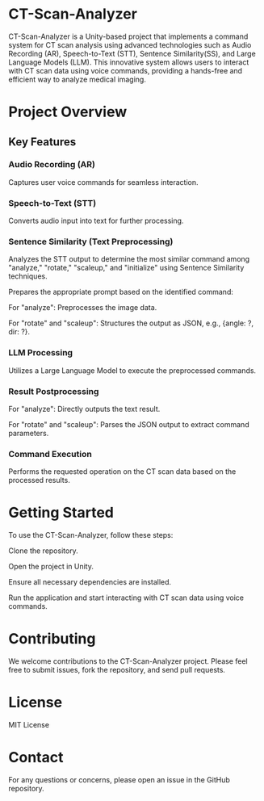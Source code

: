 # CT-Scan-Analyzer
CT-Scan-Analyzer is a Unity-based project that implements a command system for CT scan analysis using advanced technologies such as Audio Recording (AR), Speech-to-Text (STT), Sentence Similarity(SS), and Large Language Models (LLM). This innovative system allows users to interact with CT scan data using voice commands, providing a hands-free and efficient way to analyze medical imaging.

# Project Overview
## Key Features
### Audio Recording (AR)

Captures user voice commands for seamless interaction.

### Speech-to-Text (STT)

Converts audio input into text for further processing.

### Sentence Similarity (Text Preprocessing)

Analyzes the STT output to determine the most similar command among "analyze," "rotate," "scaleup," and "initialize" using Sentence Similarity techniques.

Prepares the appropriate prompt based on the identified command:

For "analyze": Preprocesses the image data.

For "rotate" and "scaleup": Structures the output as JSON, e.g., {angle: ?, dir: ?}.

### LLM Processing

Utilizes a Large Language Model to execute the preprocessed commands.

### Result Postprocessing

For "analyze": Directly outputs the text result.

For "rotate" and "scaleup": Parses the JSON output to extract command parameters.

### Command Execution

Performs the requested operation on the CT scan data based on the processed results.

# Getting Started
To use the CT-Scan-Analyzer, follow these steps:

Clone the repository.

Open the project in Unity.

Ensure all necessary dependencies are installed.

Run the application and start interacting with CT scan data using voice commands.

# Contributing
We welcome contributions to the CT-Scan-Analyzer project. Please feel free to submit issues, fork the repository, and send pull requests.

# License
MIT License

# Contact
For any questions or concerns, please open an issue in the GitHub repository.
